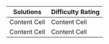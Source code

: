 | Solutions       | Difficulty Rating |
| ------------- | ------------- |
| Content Cell  | Content Cell  |
| Content Cell  | Content Cell  |
